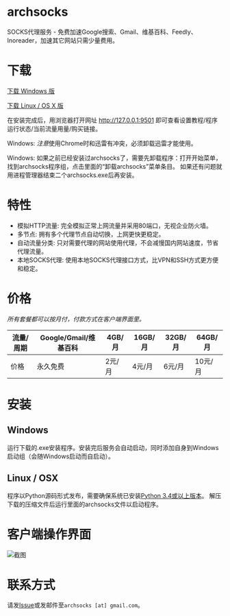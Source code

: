 # archsocks
SOCKS代理服务 - 免费加速Google搜索、Gmail、维基百科、Feedly、Inoreader，加速其它网站只需少量费用。

# 下载

[下载 Windows 版](http://104.129.177.141/files/archsocks-setup.exe)

[下载 Linux / OS X 版](http://104.129.177.141/files/archsocks.tar.gz)

在安装完成后，用浏览器打开网址 <http://127.0.0.1:9501> 即可查看设置教程/程序运行状态/当前流量用量/购买链接。

Windows: *注意*使用Chrome时和迅雷有冲突，必须卸载迅雷才能使用。

Windows: 如果之前已经安装过archsocks了，需要先卸载程序：打开开始菜单，找到archsocks程序组，点击里面的“卸载archsocks”菜单条目。
如果还有问题就用进程管理器结束二个archsocks.exe后再安装。

# 特性

* 模拟HTTP流量: 完全模拟正常上网流量并采用80端口，无视企业防火墙。
* 多节点: 拥有多个代理节点自动切换，上网更快更稳定。
* 自动流量分类: 只对需要代理的网站使用代理，不会减慢国内网站速度，节省代理流量。
* 本地SOCKS代理: 使用本地SOCKS代理接口方式，比VPN和SSH方式更方便和稳定。

# 价格

*所有套餐都可以按月付，付款方式在客户端界面里。*

流量/周期 | Google/Gmail/维基百科 | 4GB/月 | 16GB/月 | 32GB/月 | 64GB/月
---------- | --------------------- | ------ | ------- | ------- | -------
价格      | 永久免费              | 2元/月 | 4元/月  | 6元/月  | 10元/月

# 安装

## Windows

运行下载的.exe安装程序。安装完后服务会自动启动，同时添加自身到Windows启动组（会随Windows启动而自启动）。

## Linux / OSX

程序以Python源码形式发布，需要确保系统已安装[Python 3.4或以上版本](https://www.python.org)。
解压下载的压缩文件后运行里面的archsocks文件以启动程序。

# 客户端操作界面

![截图](https://raw.githubusercontent.com/archsocks/archsocks/master/screenshot.png)

# 联系方式

请发[Issue](https://github.com/archsocks/archsocks/issues)或发邮件至`archsocks [at] gmail.com`。
